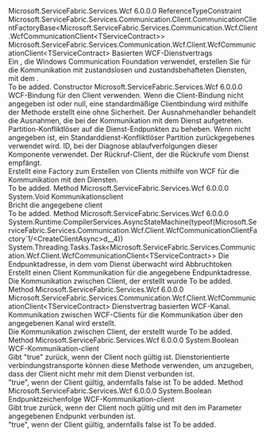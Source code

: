 <Type Name="WcfCommunicationClientFactory&lt;TServiceContract&gt;" FullName="Microsoft.ServiceFabric.Services.Communication.Wcf.Client.WcfCommunicationClientFactory&lt;TServiceContract&gt;">
  <TypeSignature Language="C#" Value="public class WcfCommunicationClientFactory&lt;TServiceContract&gt; : Microsoft.ServiceFabric.Services.Communication.Client.CommunicationClientFactoryBase&lt;Microsoft.ServiceFabric.Services.Communication.Wcf.Client.WcfCommunicationClient&lt;TServiceContract&gt;&gt; where TServiceContract : class" />
  <TypeSignature Language="ILAsm" Value=".class public auto ansi beforefieldinit WcfCommunicationClientFactory`1&lt;class TServiceContract&gt; extends Microsoft.ServiceFabric.Services.Communication.Client.CommunicationClientFactoryBase`1&lt;class Microsoft.ServiceFabric.Services.Communication.Wcf.Client.WcfCommunicationClient`1&lt;!TServiceContract&gt;&gt;" />
  <TypeSignature Language="DocId" Value="T:Microsoft.ServiceFabric.Services.Communication.Wcf.Client.WcfCommunicationClientFactory`1" />
  <TypeSignature Language="VB.NET" Value="Public Class WcfCommunicationClientFactory(Of TServiceContract)&#xA;Inherits CommunicationClientFactoryBase(Of WcfCommunicationClient(Of TServiceContract))" />
  <TypeSignature Language="F#" Value="type WcfCommunicationClientFactory&lt;'ServiceContract (requires 'ServiceContract : null)&gt; = class&#xA;    inherit CommunicationClientFactoryBase&lt;WcfCommunicationClient&lt;'ServiceContract&gt;&gt;" />
  <AssemblyInfo>
    <AssemblyName>Microsoft.ServiceFabric.Services.Wcf</AssemblyName>
    <AssemblyVersion>6.0.0.0</AssemblyVersion>
  </AssemblyInfo>
  <TypeParameters>
    <TypeParameter Name="TServiceContract">
      <Constraints>
        <ParameterAttribute>ReferenceTypeConstraint</ParameterAttribute>
      </Constraints>
    </TypeParameter>
  </TypeParameters>
  <Base>
    <BaseTypeName>Microsoft.ServiceFabric.Services.Communication.Client.CommunicationClientFactoryBase&lt;Microsoft.ServiceFabric.Services.Communication.Wcf.Client.WcfCommunicationClient&lt;TServiceContract&gt;&gt;</BaseTypeName>
    <BaseTypeArguments>
      <BaseTypeArgument TypeParamName="!0">Microsoft.ServiceFabric.Services.Communication.Wcf.Client.WcfCommunicationClient&lt;TServiceContract&gt;</BaseTypeArgument>
    </BaseTypeArguments>
  </Base>
  <Interfaces />
  <Docs>
    <typeparam name="TServiceContract">Basierten WCF-Dienstvertrags</typeparam>
    <summary>
            Ein <see cref="T:Microsoft.ServiceFabric.Services.Communication.Client.ICommunicationClientFactory`1" /> , die Windows Communication Foundation verwendet, erstellen Sie <see cref="T:Microsoft.ServiceFabric.Services.Communication.Wcf.Client.WcfCommunicationClient`1" /> für die Kommunikation mit zustandslosen und zustandsbehafteten Diensten, mit dem <see cref="T:Microsoft.ServiceFabric.Services.Communication.Wcf.Runtime.WcfCommunicationListener`1" />.
            </summary>
    <remarks>To be added.</remarks>
  </Docs>
  <Members>
    <Member MemberName=".ctor">
      <MemberSignature Language="C#" Value="public WcfCommunicationClientFactory (System.ServiceModel.Channels.Binding clientBinding = null, System.Collections.Generic.IEnumerable&lt;Microsoft.ServiceFabric.Services.Communication.Client.IExceptionHandler&gt; exceptionHandlers = null, Microsoft.ServiceFabric.Services.Client.IServicePartitionResolver servicePartitionResolver = null, string traceId = null, object callback = null);" />
      <MemberSignature Language="ILAsm" Value=".method public hidebysig specialname rtspecialname instance void .ctor(class System.ServiceModel.Channels.Binding clientBinding, class System.Collections.Generic.IEnumerable`1&lt;class Microsoft.ServiceFabric.Services.Communication.Client.IExceptionHandler&gt; exceptionHandlers, class Microsoft.ServiceFabric.Services.Client.IServicePartitionResolver servicePartitionResolver, string traceId, object callback) cil managed" />
      <MemberSignature Language="DocId" Value="M:Microsoft.ServiceFabric.Services.Communication.Wcf.Client.WcfCommunicationClientFactory`1.#ctor(System.ServiceModel.Channels.Binding,System.Collections.Generic.IEnumerable{Microsoft.ServiceFabric.Services.Communication.Client.IExceptionHandler},Microsoft.ServiceFabric.Services.Client.IServicePartitionResolver,System.String,System.Object)" />
      <MemberSignature Language="VB.NET" Value="Public Sub New (Optional clientBinding As Binding = null, Optional exceptionHandlers As IEnumerable(Of IExceptionHandler) = null, Optional servicePartitionResolver As IServicePartitionResolver = null, Optional traceId As String = null, Optional callback As Object = null)" />
      <MemberSignature Language="F#" Value="new Microsoft.ServiceFabric.Services.Communication.Wcf.Client.WcfCommunicationClientFactory&lt;'ServiceContract (requires 'ServiceContract : null)&gt; : System.ServiceModel.Channels.Binding * seq&lt;Microsoft.ServiceFabric.Services.Communication.Client.IExceptionHandler&gt; * Microsoft.ServiceFabric.Services.Client.IServicePartitionResolver * string * obj -&gt; Microsoft.ServiceFabric.Services.Communication.Wcf.Client.WcfCommunicationClientFactory&lt;'ServiceContract (requires 'ServiceContract : null)&gt;" Usage="new Microsoft.ServiceFabric.Services.Communication.Wcf.Client.WcfCommunicationClientFactory&lt;'ServiceContract (requires 'ServiceContract : null)&gt; (clientBinding, exceptionHandlers, servicePartitionResolver, traceId, callback)" />
      <MemberType>Constructor</MemberType>
      <AssemblyInfo>
        <AssemblyName>Microsoft.ServiceFabric.Services.Wcf</AssemblyName>
        <AssemblyVersion>6.0.0.0</AssemblyVersion>
      </AssemblyInfo>
      <Parameters>
        <Parameter Name="clientBinding" Type="System.ServiceModel.Channels.Binding" />
        <Parameter Name="exceptionHandlers" Type="System.Collections.Generic.IEnumerable&lt;Microsoft.ServiceFabric.Services.Communication.Client.IExceptionHandler&gt;" />
        <Parameter Name="servicePartitionResolver" Type="Microsoft.ServiceFabric.Services.Client.IServicePartitionResolver" />
        <Parameter Name="traceId" Type="System.String" />
        <Parameter Name="callback" Type="System.Object" />
      </Parameters>
      <Docs>
        <param name="clientBinding">
                WCF-Bindung für den Client verwenden. Wenn die Client-Bindung nicht angegeben ist oder null, eine standardmäßige Clientbindung wird mithilfe der <see cref="M:Microsoft.ServiceFabric.Services.Communication.Wcf.WcfUtility.CreateTcpClientBinding(System.Int64,System.TimeSpan,System.TimeSpan)" /> Methode erstellt eine <see cref="T:System.ServiceModel.NetTcpBinding" /> ohne Sicherheit.
                </param>
        <param name="exceptionHandlers">
                Der Ausnahmehandler behandelt die Ausnahmen, die bei der Kommunikation mit dem Dienst aufgetreten.
            </param>
        <param name="servicePartitionResolver">
                Partition-Konfliktlöser auf die Dienst-Endpunkten zu beheben. Wenn nicht angegeben ist, ein Standarddienst-Konfliktlöser Partition zurückgegebenes <see cref="M:Microsoft.ServiceFabric.Services.Client.ServicePartitionResolver.GetDefault" /> verwendet wird.
                </param>
        <param name="traceId">
                ID, bei der Diagnose ablaufverfolgungen dieser Komponente verwendet.
            </param>
        <param name="callback">
                Der Rückruf-Client, der die Rückrufe vom Dienst empfängt.
            </param>
        <summary>
            Erstellt eine Factory zum Erstellen von Clients mithilfe von WCF für die Kommunikation mit den Diensten.
            </summary>
        <remarks>To be added.</remarks>
      </Docs>
    </Member>
    <Member MemberName="AbortClient">
      <MemberSignature Language="C#" Value="protected override void AbortClient (Microsoft.ServiceFabric.Services.Communication.Wcf.Client.WcfCommunicationClient&lt;TServiceContract&gt; client);" />
      <MemberSignature Language="ILAsm" Value=".method familyhidebysig virtual instance void AbortClient(class Microsoft.ServiceFabric.Services.Communication.Wcf.Client.WcfCommunicationClient`1&lt;!TServiceContract&gt; client) cil managed" />
      <MemberSignature Language="DocId" Value="M:Microsoft.ServiceFabric.Services.Communication.Wcf.Client.WcfCommunicationClientFactory`1.AbortClient(Microsoft.ServiceFabric.Services.Communication.Wcf.Client.WcfCommunicationClient{`0})" />
      <MemberSignature Language="VB.NET" Value="Protected Overrides Sub AbortClient (client As WcfCommunicationClient(Of TServiceContract))" />
      <MemberSignature Language="F#" Value="override this.AbortClient : Microsoft.ServiceFabric.Services.Communication.Wcf.Client.WcfCommunicationClient&lt;'ServiceContract (requires 'ServiceContract : null)&gt; -&gt; unit" Usage="wcfCommunicationClientFactory.AbortClient client" />
      <MemberType>Method</MemberType>
      <AssemblyInfo>
        <AssemblyName>Microsoft.ServiceFabric.Services.Wcf</AssemblyName>
        <AssemblyVersion>6.0.0.0</AssemblyVersion>
      </AssemblyInfo>
      <ReturnValue>
        <ReturnType>System.Void</ReturnType>
      </ReturnValue>
      <Parameters>
        <Parameter Name="client" Type="Microsoft.ServiceFabric.Services.Communication.Wcf.Client.WcfCommunicationClient&lt;TServiceContract&gt;" />
      </Parameters>
      <Docs>
        <param name="client">Kommunikationsclient</param>
        <summary>
            Bricht die angegebene client
            </summary>
        <remarks>To be added.</remarks>
      </Docs>
    </Member>
    <Member MemberName="CreateClientAsync">
      <MemberSignature Language="C#" Value="protected override System.Threading.Tasks.Task&lt;Microsoft.ServiceFabric.Services.Communication.Wcf.Client.WcfCommunicationClient&lt;TServiceContract&gt;&gt; CreateClientAsync (string endpoint, System.Threading.CancellationToken cancellationToken);" />
      <MemberSignature Language="ILAsm" Value=".method familyhidebysig virtual instance class System.Threading.Tasks.Task`1&lt;class Microsoft.ServiceFabric.Services.Communication.Wcf.Client.WcfCommunicationClient`1&lt;!TServiceContract&gt;&gt; CreateClientAsync(string endpoint, valuetype System.Threading.CancellationToken cancellationToken) cil managed" />
      <MemberSignature Language="DocId" Value="M:Microsoft.ServiceFabric.Services.Communication.Wcf.Client.WcfCommunicationClientFactory`1.CreateClientAsync(System.String,System.Threading.CancellationToken)" />
      <MemberSignature Language="F#" Value="override this.CreateClientAsync : string * System.Threading.CancellationToken -&gt; System.Threading.Tasks.Task&lt;Microsoft.ServiceFabric.Services.Communication.Wcf.Client.WcfCommunicationClient&lt;'ServiceContract&gt;&gt;" Usage="wcfCommunicationClientFactory.CreateClientAsync (endpoint, cancellationToken)" />
      <MemberType>Method</MemberType>
      <AssemblyInfo>
        <AssemblyName>Microsoft.ServiceFabric.Services.Wcf</AssemblyName>
        <AssemblyVersion>6.0.0.0</AssemblyVersion>
      </AssemblyInfo>
      <Attributes>
        <Attribute>
          <AttributeName>System.Runtime.CompilerServices.AsyncStateMachine(typeof(Microsoft.ServiceFabric.Services.Communication.Wcf.Client.WcfCommunicationClientFactory`1/&lt;CreateClientAsync&gt;d__4))</AttributeName>
        </Attribute>
      </Attributes>
      <ReturnValue>
        <ReturnType>System.Threading.Tasks.Task&lt;Microsoft.ServiceFabric.Services.Communication.Wcf.Client.WcfCommunicationClient&lt;TServiceContract&gt;&gt;</ReturnType>
      </ReturnValue>
      <Parameters>
        <Parameter Name="endpoint" Type="System.String" />
        <Parameter Name="cancellationToken" Type="System.Threading.CancellationToken" />
      </Parameters>
      <Docs>
        <param name="endpoint">Die Endpunktadresse, in dem vom Dienst überwacht wird</param>
        <param name="cancellationToken">Abbruchtoken</param>
        <summary>
            Erstellt einen Client Kommunikation für die angegebene Endpunktadresse.
            </summary>
        <returns>Die Kommunikation zwischen Client, der erstellt wurde</returns>
        <remarks>To be added.</remarks>
      </Docs>
    </Member>
    <Member MemberName="CreateWcfCommunicationClient">
      <MemberSignature Language="C#" Value="protected virtual Microsoft.ServiceFabric.Services.Communication.Wcf.Client.WcfCommunicationClient&lt;TServiceContract&gt; CreateWcfCommunicationClient (TServiceContract channel);" />
      <MemberSignature Language="ILAsm" Value=".method familyhidebysig newslot virtual instance class Microsoft.ServiceFabric.Services.Communication.Wcf.Client.WcfCommunicationClient`1&lt;!TServiceContract&gt; CreateWcfCommunicationClient(!TServiceContract channel) cil managed" />
      <MemberSignature Language="DocId" Value="M:Microsoft.ServiceFabric.Services.Communication.Wcf.Client.WcfCommunicationClientFactory`1.CreateWcfCommunicationClient(`0)" />
      <MemberSignature Language="VB.NET" Value="Protected Overridable Function CreateWcfCommunicationClient (channel As TServiceContract) As WcfCommunicationClient(Of TServiceContract)" />
      <MemberSignature Language="F#" Value="abstract member CreateWcfCommunicationClient : 'ServiceContract -&gt; Microsoft.ServiceFabric.Services.Communication.Wcf.Client.WcfCommunicationClient&lt;'ServiceContract (requires 'ServiceContract : null)&gt;&#xA;override this.CreateWcfCommunicationClient : 'ServiceContract -&gt; Microsoft.ServiceFabric.Services.Communication.Wcf.Client.WcfCommunicationClient&lt;'ServiceContract (requires 'ServiceContract : null)&gt;" Usage="wcfCommunicationClientFactory.CreateWcfCommunicationClient channel" />
      <MemberType>Method</MemberType>
      <AssemblyInfo>
        <AssemblyName>Microsoft.ServiceFabric.Services.Wcf</AssemblyName>
        <AssemblyVersion>6.0.0.0</AssemblyVersion>
      </AssemblyInfo>
      <ReturnValue>
        <ReturnType>Microsoft.ServiceFabric.Services.Communication.Wcf.Client.WcfCommunicationClient&lt;TServiceContract&gt;</ReturnType>
      </ReturnValue>
      <Parameters>
        <Parameter Name="channel" Type="TServiceContract" />
      </Parameters>
      <Docs>
        <param name="channel">Dienstvertrag basierten WCF-Kanal.</param>
        <summary>
            Kommunikation zwischen WCF-Clients für die Kommunikation über den angegebenen Kanal wird erstellt.
            </summary>
        <returns>Die Kommunikation zwischen Client, der erstellt wurde</returns>
        <remarks>To be added.</remarks>
      </Docs>
    </Member>
    <Member MemberName="ValidateClient">
      <MemberSignature Language="C#" Value="protected override bool ValidateClient (Microsoft.ServiceFabric.Services.Communication.Wcf.Client.WcfCommunicationClient&lt;TServiceContract&gt; client);" />
      <MemberSignature Language="ILAsm" Value=".method familyhidebysig virtual instance bool ValidateClient(class Microsoft.ServiceFabric.Services.Communication.Wcf.Client.WcfCommunicationClient`1&lt;!TServiceContract&gt; client) cil managed" />
      <MemberSignature Language="DocId" Value="M:Microsoft.ServiceFabric.Services.Communication.Wcf.Client.WcfCommunicationClientFactory`1.ValidateClient(Microsoft.ServiceFabric.Services.Communication.Wcf.Client.WcfCommunicationClient{`0})" />
      <MemberSignature Language="VB.NET" Value="Protected Overrides Function ValidateClient (client As WcfCommunicationClient(Of TServiceContract)) As Boolean" />
      <MemberSignature Language="F#" Value="override this.ValidateClient : Microsoft.ServiceFabric.Services.Communication.Wcf.Client.WcfCommunicationClient&lt;'ServiceContract (requires 'ServiceContract : null)&gt; -&gt; bool" Usage="wcfCommunicationClientFactory.ValidateClient client" />
      <MemberType>Method</MemberType>
      <AssemblyInfo>
        <AssemblyName>Microsoft.ServiceFabric.Services.Wcf</AssemblyName>
        <AssemblyVersion>6.0.0.0</AssemblyVersion>
      </AssemblyInfo>
      <ReturnValue>
        <ReturnType>System.Boolean</ReturnType>
      </ReturnValue>
      <Parameters>
        <Parameter Name="client" Type="Microsoft.ServiceFabric.Services.Communication.Wcf.Client.WcfCommunicationClient&lt;TServiceContract&gt;" />
      </Parameters>
      <Docs>
        <param name="client">WCF-Kommunikation-client</param>
        <summary>
            Gibt "true" zurück, wenn der Client noch gültig ist. Dienstorientierte verbindungstransporte können diese Methode verwenden, um anzugeben, dass der Client nicht mehr mit dem Dienst verbunden ist.
            </summary>
        <returns>"true", wenn der Client gültig, andernfalls false ist</returns>
        <remarks>To be added.</remarks>
      </Docs>
    </Member>
    <Member MemberName="ValidateClient">
      <MemberSignature Language="C#" Value="protected override bool ValidateClient (string endpoint, Microsoft.ServiceFabric.Services.Communication.Wcf.Client.WcfCommunicationClient&lt;TServiceContract&gt; client);" />
      <MemberSignature Language="ILAsm" Value=".method familyhidebysig virtual instance bool ValidateClient(string endpoint, class Microsoft.ServiceFabric.Services.Communication.Wcf.Client.WcfCommunicationClient`1&lt;!TServiceContract&gt; client) cil managed" />
      <MemberSignature Language="DocId" Value="M:Microsoft.ServiceFabric.Services.Communication.Wcf.Client.WcfCommunicationClientFactory`1.ValidateClient(System.String,Microsoft.ServiceFabric.Services.Communication.Wcf.Client.WcfCommunicationClient{`0})" />
      <MemberSignature Language="VB.NET" Value="Protected Overrides Function ValidateClient (endpoint As String, client As WcfCommunicationClient(Of TServiceContract)) As Boolean" />
      <MemberSignature Language="F#" Value="override this.ValidateClient : string * Microsoft.ServiceFabric.Services.Communication.Wcf.Client.WcfCommunicationClient&lt;'ServiceContract (requires 'ServiceContract : null)&gt; -&gt; bool" Usage="wcfCommunicationClientFactory.ValidateClient (endpoint, client)" />
      <MemberType>Method</MemberType>
      <AssemblyInfo>
        <AssemblyName>Microsoft.ServiceFabric.Services.Wcf</AssemblyName>
        <AssemblyVersion>6.0.0.0</AssemblyVersion>
      </AssemblyInfo>
      <ReturnValue>
        <ReturnType>System.Boolean</ReturnType>
      </ReturnValue>
      <Parameters>
        <Parameter Name="endpoint" Type="System.String" />
        <Parameter Name="client" Type="Microsoft.ServiceFabric.Services.Communication.Wcf.Client.WcfCommunicationClient&lt;TServiceContract&gt;" />
      </Parameters>
      <Docs>
        <param name="endpoint">Endpunktzeichenfolge</param>
        <param name="client">WCF-Kommunikation-client</param>
        <summary>
            Gibt true zurück, wenn der Client noch gültig und mit den im Parameter angegebenen Endpunkt verbunden ist.
            </summary>
        <returns>"true", wenn der Client gültig, andernfalls false ist</returns>
        <remarks>To be added.</remarks>
      </Docs>
    </Member>
  </Members>
</Type>